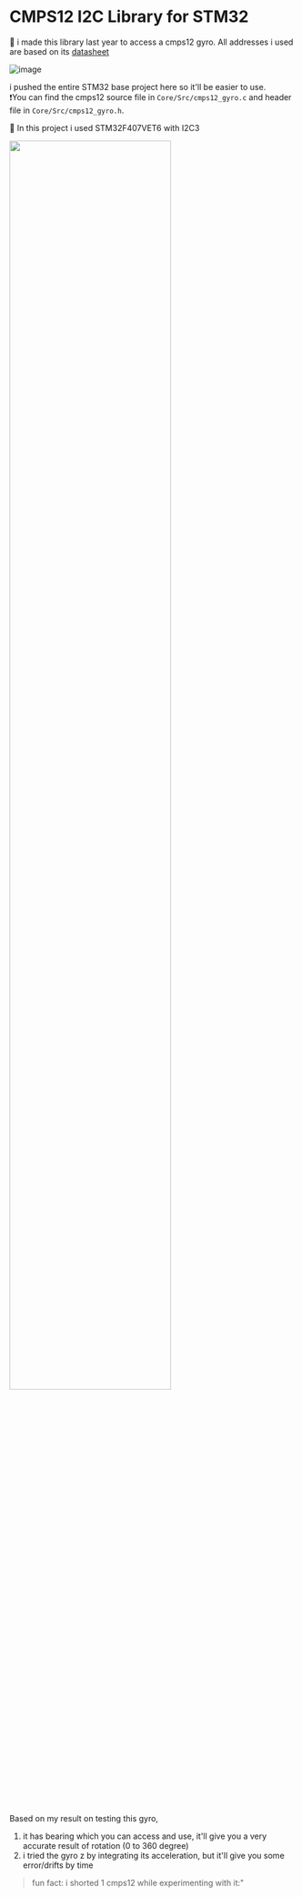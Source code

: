 # CMPS12 I2C Library for STM32

👾 i made this library last year to access a cmps12 gyro. All addresses i used are based on its [datasheet](https://www.robot-electronics.co.uk/files/cmps12.pdf)    

![image](https://github.com/user-attachments/assets/d5319268-ba6a-44fa-8c6d-03880289c292)

i pushed the entire STM32 base project here so it'll be easier to use.      
❗You can find the cmps12 source file in   ```Core/Src/cmps12_gyro.c``` and header file in ```Core/Src/cmps12_gyro.h```.

👾 In this project i used STM32F407VET6 with I2C3   

<img src="https://github.com/user-attachments/assets/5e809354-1a5f-4f44-8543-20ca709cd8a6" width="75%">

Based on my result on testing this gyro,   
1. it has bearing which you can access and use, it'll give you a very accurate result of rotation (0 to 360 degree)   
2. i tried the gyro z by integrating its acceleration, but it'll give you some error/drifts by time    


> fun fact: i shorted 1 cmps12 while experimenting with it:"
